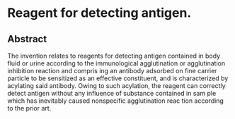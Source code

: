 # Reagent for detecting antigen.

## Abstract
The invention relates to reagents for detecting antigen contained in body fluid or urine according to the immunological agglutination or agglutination inhibition reaction and compris ing an antibody adsorbed on fine carrier particle to be sensitized as an effective constituent, and is characterized by acylating said antibody. Owing to such acylation, the reagent can correctly detect antigen without any influence of substance contained in sam ple which has inevitably caused nonspecific agglutination reac tion according to the prior art.